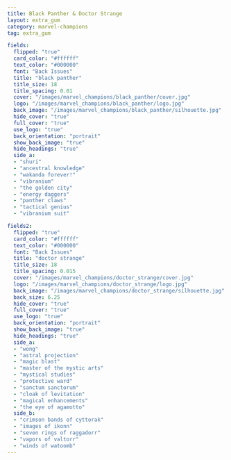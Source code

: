 ```yaml
---
title: Black Panther & Doctor Strange
layout: extra_gum
category: marvel-champions
tag: extra_gum

fields:
  flipped: "true"
  card_color: "#ffffff"
  text_color: "#000000"
  font: "Back Issues"
  title: "black panther"
  title_size: 18
  title_spacing: 0.01
  cover: "/images/marvel_champions/black_panther/cover.jpg"
  logo: "/images/marvel_champions/black_panther/logo.jpg"
  back_image: "/images/marvel_champions/black_panther/silhouette.jpg"
  hide_cover: "true"
  full_cover: "true"
  use_logo: "true"
  back_orientation: "portrait"
  show_back_image: "true"
  hide_headings: "true"
  side_a:
  - "shuri"
  - "ancestral knowledge"
  - "wakanda forever!"
  - "vibranium"
  - "the golden city"
  - "energy daggers"
  - "panther claws"
  - "tactical genius"
  - "vibranium suit"

fields2:
  flipped: "true"
  card_color: "#ffffff"
  text_color: "#000000"
  font: "Back Issues"
  title: "doctor strange"
  title_size: 18
  title_spacing: 0.015
  cover: "/images/marvel_champions/doctor_strange/cover.jpg"
  logo: "/images/marvel_champions/doctor_strange/logo.jpg"
  back_image: "/images/marvel_champions/doctor_strange/silhouette.jpg"
  back_size: 6.25
  hide_cover: "true"
  full_cover: "true"
  use_logo: "true"
  back_orientation: "portrait"
  show_back_image: "true"
  hide_headings: "true"
  side_a:
  - "wong"
  - "astral projection"
  - "magic blast"
  - "master of the mystic arts"
  - "mystical studies"
  - "protective ward"
  - "sanctum sanctorum"
  - "cloak of levitation"
  - "magical enhancements"
  - "the eye of agamotto"
  side_b:
  - "crimson bands of cyttorak"
  - "images of ikonn"
  - "seven rings of raggadorr"
  - "vapors of valtorr"
  - "winds of watoomb"
---
```

